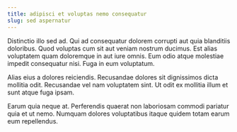 ```yaml
---
title: adipisci et voluptas nemo consequatur
slug: sed aspernatur
---
```


Distinctio illo sed ad. Qui ad consequatur dolorem corrupti aut quia blanditiis doloribus. Quod voluptas cum sit aut veniam nostrum ducimus. Est alias voluptatem quam doloremque in aut iure omnis. Eum odio atque molestiae impedit consequatur nisi. Fuga in eum voluptatum.

Alias eius a dolores reiciendis. Recusandae dolores sit dignissimos dicta mollitia odit. Recusandae vel nam voluptatem sint. Ut odit ex mollitia illum et sunt atque fuga ipsam.

Earum quia neque at. Perferendis quaerat non laboriosam commodi pariatur quia et ut nemo. Numquam dolores voluptatibus itaque quidem totam earum eum repellendus.
